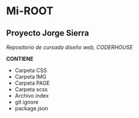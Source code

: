 # Mi-ROOT
## Proyecto Jorge Sierra 
*Repositorio de cursada diseño web, CODERHOUSE*

**CONTIENE**

- Carpeta CSS
- Carpeta IMG
- Carpeta PAGE
- Carpeta scss
- Archivo index
- git ignore
- package.json



